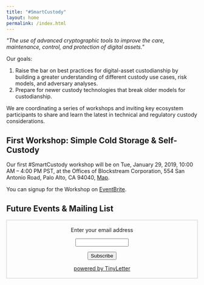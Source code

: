 ```yaml
---
title: "#SmartCustody"
layout: home
permalink: /index.html
---
```


*"The use of advanced cryptographic tools to improve the care, maintenance, control, and protection of digital assets."*

Our goals:

1. Raise the bar on best practices for digital-asset custodianship by building a greater understanding of different custody use cases, risk models, and adversary analyses.
2. Prepare for newer custody technologies that break older models for custodianship.

We are coordinating a series of workshops and inviting key ecosystem participants to share and learn the latest in technical and regulatory custody considerations.

## First Workshop: Simple Cold Storage & Self-Custody

Our first #SmartCustody workshop will be on Tue, January 29, 2019, 10:00 AM – 4:00 PM PST, at the Offices of Blockstream Corporation, 554 San Antonio Road, Palo Alto, CA 94040, [Map](https://www.eventbrite.com/e/smartcustody-simple-cold-storage-self-custody-workshop-tickets-54426618481#map-target).

You can signup for the Workshop on [EventBrite](https://www.eventbrite.com/e/smartcustody-simple-cold-storage-self-custody-workshop-tickets-54426618481).

## Future Events & Mailing List

<form style="border:1px solid #ccc;padding:3px;text-align:center;" action="https://tinyletter.com/SmartCustody" method="post" target="popupwindow" onsubmit="window.open('https://tinyletter.com/SmartCustody', 'popupwindow', 'scrollbars=yes,width=800,height=600');return true"><p><label for="tlemail">Enter your email address</label></p><p><input type="text" style="width:140px" name="email" id="tlemail" /></p><input type="hidden" value="1" name="embed"/><input type="submit" value="Subscribe" /><p><a href="https://tinyletter.com" target="_blank">powered by TinyLetter</a></p></form>
